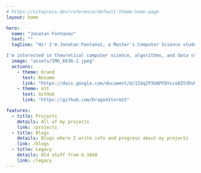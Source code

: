 ```yaml
---
# https://vitepress.dev/reference/default-theme-home-page
layout: home

hero:
  name: "Jonatan Fontanez"
  text: ""
  tagline: "Hi! I'm Jonatan Fontanez, a Master's Computer Science student at MIT. I have a Bachelor's in Science in Computer Science and Engineering from MIT, where I also minored in Mathematics and Philosophy.

I'm interested in theoretical computer science, algorithms, and data structures (most especially graph theory)."
  image: "assets/IMG_6636-2.jpeg"
  actions:
    - theme: brand
      text: Resume
      link: "https://docs.google.com/document/d/1IdqIP3UAPFDYvco8ZtVDvMvFW7WhbmeFeZ49-DNnnjM/edit?usp=sharing"
    - theme: alt
      text: GitHub
      link: "https://github.com/DragonStorm25"

features:
  - title: Projects
    details: All of my projects
    link: /projects
  - title: Blogs
    details: Blogs where I write info and progress about my projects
    link: /blogs
  - title: Legacy
    details: Old stuff from 6.1040
    link: /legacy
---
```

